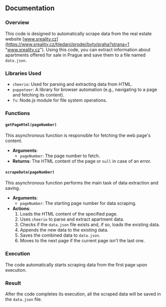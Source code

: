 ## Documentation

### Overview

This code is designed to automatically scrape data from the real estate website [www.sreality.cz](https://www.sreality.cz/hledani/prodej/byty/praha?strana=1 "www.sreality.cz"). Using this code, you can extract information about apartments offered for sale in Prague and save them to a file named `data.json`.

### Libraries Used

-   `cheerio`: Used for parsing and extracting data from HTML.
-   `puppeteer`: A library for browser automation (e.g., navigating to a page and fetching its content).
-   `fs`: Node.js module for file system operations.

### Functions

#### `getPageHtml(pageNumber)`

This asynchronous function is responsible for fetching the web page's content.

-   **Arguments**:
    -   `pageNumber`: The page number to fetch.
-   **Returns**: The HTML content of the page or `null` in case of an error.

#### `scrapeData(pageNumber)`

This asynchronous function performs the main task of data extraction and saving.

-   **Arguments**:
    -   `pageNumber`: The starting page number for data scraping.
-   **Actions**:
    1. Loads the HTML content of the specified page.
    2. Uses `cheerio` to parse and extract apartment data.
    3. Checks if the `data.json` file exists and, if so, loads the existing data.
    4. Appends the new data to the existing data.
    5. Saves the combined data to `data.json`.
    6. Moves to the next page if the current page isn't the last one.

### Execution

The code automatically starts scraping data from the first page upon execution.

### Result

After the code completes its execution, all the scraped data will be saved in the `data.json` file.
